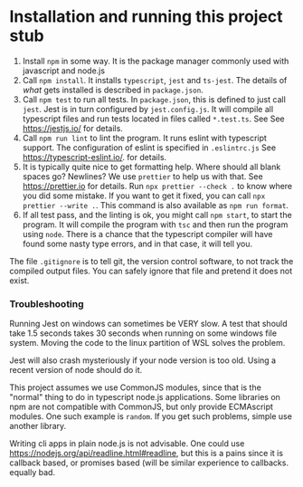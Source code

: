 # Installation and running this project stub

1. Install `npm` in some way. It is the package manager commonly used with javascript and node.js
2. Call `npm install`. It installs `typescript`, `jest` and `ts-jest`. The details of _what_ gets installed is described in `package.json`.
3. Call `npm test` to run all tests. In `package.json`, this is defined to just call `jest`. Jest is in turn configured by `jest.config.js`. It will compile all typescript files and run tests located in files called `*.test.ts`. See See https://jestjs.io/ for details.
4. Call `npm run lint` to lint the program. It runs eslint with typescript support. The configuration of eslint is specified in `.eslintrc.js` See https://typescript-eslint.io/. for details.
5. It is typically quite nice to get formatting help. Where should all blank spaces go? Newlines? We use `prettier` to help us with that. See https://prettier.io for details. Run `npx prettier --check .` to know where you did some mistake. If you want to get it fixed, you can call `npx prettier --write .`. This command is also available as `npm run format`.
6. If all test pass, and the linting is ok, you might call `npm start`, to start the program. It will compile the program with `tsc` and then run the program using `node`. There is a chance that the typescript compiler will have found some nasty type errors, and in that case, it will tell you.

The file `.gitignore` is to tell git, the version control software, to not track the compiled output files.
You can safely ignore that file and pretend it does not exist.

### Troubleshooting

Running Jest on windows can sometimes be VERY slow. A test that should take 1.5 seconds takes 30 seconds when running on some windows file system. Moving the code to the linux partition of WSL solves the problem.

Jest will also crash mysteriously if your node version is too old. Using a recent version of node should do it.

This project assumes we use CommonJS modules, since that is the "normal" thing to do in typescript node.js applications. Some libraries on npm are not compatible with CommonJS, but only provide ECMAscript modules. One such example is `random`. If you get such problems, simple use another library.

Writing cli apps in plain node.js is not advisable. One could use https://nodejs.org/api/readline.html#readline, but this is a pains since it is callback based, or promises based (will be similar experience to callbacks. equally bad.